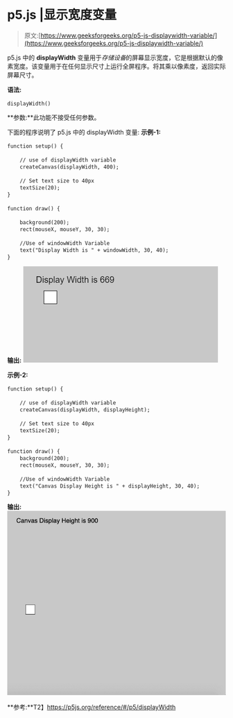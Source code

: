 # p5.js |显示宽度变量

> 原文:[https://www.geeksforgeeks.org/p5-js-displaywidth-variable/](https://www.geeksforgeeks.org/p5-js-displaywidth-variable/)

p5.js 中的 **displayWidth** 变量用于*存储设备*的屏幕显示宽度，它是根据默认的像素宽度。该变量用于在任何显示尺寸上运行全屏程序。将其乘以像素度，返回实际屏幕尺寸。

**语法:**

```
displayWidth()

```

**参数:**此功能不接受任何参数。

下面的程序说明了 p5.js 中的 displayWidth 变量:
**示例-1:**

```
function setup() {

    // use of displayWidth variable
    createCanvas(displayWidth, 400);

    // Set text size to 40px
    textSize(20);
}

function draw() {

    background(200);
    rect(mouseX, mouseY, 30, 30);

    //Use of windowWidth Variable
    text("Display Width is " + windowWidth, 30, 40);
}
```

**输出:**
![](img/154297895bfc19e170eb42489a808596.png)

**示例-2:**

```
function setup() {

    // use of displayWidth variable
    createCanvas(displayWidth, displayHeight);

    // Set text size to 40px
    textSize(20);
}

function draw() {
    background(200);
    rect(mouseX, mouseY, 30, 30);

    //Use of windowWidth Variable
    text("Canvas Display Height is " + displayHeight, 30, 40);
}
```

**输出:**
![](img/1cc8362e6fa28ad84045818ad6550b3d.png)

**参考:**T2】https://p5js.org/reference/#/p5/displayWidth